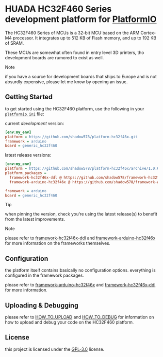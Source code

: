 # HUADA HC32F460 Series development platform for [PlatformIO](https://platformio.org)

The HC32F460 Series of MCUs is a 32-bit MCU based on the ARM Cortex-M4 processor.
It integrates up to 512 KB of Flash memory, and up to 192 KB of SRAM.

These MCUs are somewhat often found in entry level 3D printers, tho development boards are rumored to exist as well.

> [!NOTE]
> if you have a source for development boards that ships to Europe and is not absurdly expensive, please let me know by opening an issue.


## Getting Started

to get started using the HC32F460 platform, use the following in your [`platformio.ini`](https://docs.platformio.org/page/projectconf.html) file:

current *development* version:
```ini
[env:my_env]
platform = https://github.com/shadow578/platform-hc32f46x.git
framework = arduino
board = generic_hc32f460
```

latest release versions:
```ini
[env:my_env]
platform = https://github.com/shadow578/platform-hc32f46x/archive/1.0.0.zip
platform_packages =
  framework-hc32f46x-ddl @ https://github.com/shadow578/framework-hc32f46x-ddl/archive/2.2.1.zip
  framework-arduino-hc32f46x @ https://github.com/shadow578/framework-arduino-hc32f46x/archive/1.1.0.zip

framework = arduino
board = generic_hc32f460
```

> [!TIP]
> when pinning the version, check you're using the latest release(s) to benefit from the latest improvements.

> [!NOTE]
> please refer to [framework-hc32f46x-ddl](https://github.com/shadow578/framework-hc32f46x-ddl) and [framework-arduino-hc32f46x](https://github.com/shadow578/framework-arduino-hc32f46x/) for more information on the frameworks themselves.


## Configuration

the platform itself contains basically no configuration options.
everything is configured in the framework packages.

please refer to [framework-arduino-hc32f46x](https://github.com/shadow578/framework-arduino-hc32f46x) and [framework-hc32f46x-ddl](https://github.com/shadow578/framework-hc32f46x-ddl) for more information.


## Uploading & Debugging

please refer to [HOW_TO_UPLOAD](./docs/HOW_TO_UPLOAD.md) and [HOW_TO_DEBUG](./docs/HOW_TO_DEBUG.md) for information on how to upload and debug your code on the HC32F460 platform.

## License

this project is licensed under the [GPL-3.0](./LICENSE) license.
